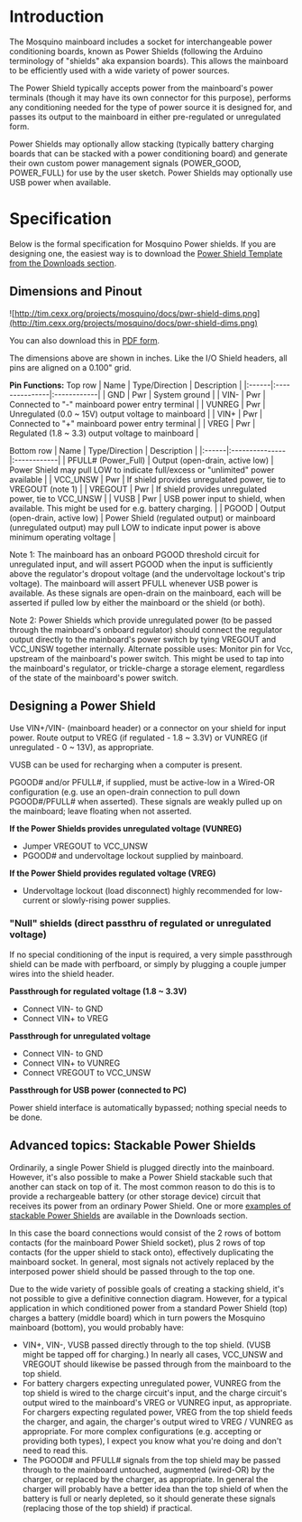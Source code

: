 # Introduction #

The Mosquino mainboard includes a socket for interchangeable power conditioning boards, known as Power Shields (following the Arduino terminology of "shields" aka expansion boards). This allows the mainboard to be efficiently used with a wide variety of power sources.

The Power Shield typically accepts power from the mainboard's power terminals (though it may have its own connector for this purpose), performs any conditioning needed for the type of power source it is designed for, and passes its output to the mainboard in either pre-regulated or unregulated form.

Power Shields may optionally allow stacking (typically battery charging boards that can be stacked with a power conditioning board) and generate their own custom power management signals (POWER\_GOOD, POWER\_FULL) for use by the user sketch. Power Shields may optionally use USB power when available.

# Specification #

Below is the formal specification for Mosquino Power shields. If you are designing one, the easiest way is to download the [Power Shield Template from the Downloads section](http://code.google.com/p/mosquino/downloads/list?q=template).

## Dimensions and Pinout ##

![http://tim.cexx.org/projects/mosquino/docs/pwr-shield-dims.png](http://tim.cexx.org/projects/mosquino/docs/pwr-shield-dims.png)

You can also download this in [PDF form](http://tim.cexx.org/projects/mosquino/docs/pwr-shield-dims.pdf).

The dimensions above are shown in inches. Like the I/O Shield headers, all pins are aligned on a 0.100" grid.

**Pin Functions:**
Top row
| Name  | Type/Direction | Description |
|:------|:---------------|:------------|
| GND   | Pwr            | System ground |
| VIN-  | Pwr            | Connected to "-" mainboard power entry terminal |
| VUNREG | Pwr            | Unregulated (0.0 ~ 15V) output voltage to mainboard |
| VIN+  | Pwr            | Connected to "+" mainboard power entry terminal |
| VREG  | Pwr            | Regulated (1.8 ~ 3.3) output voltage to mainboard |

Bottom row
| Name  | Type/Direction | Description |
|:------|:---------------|:------------|
| PFULL# (Power\_Full) |  Output (open-drain, active low) | Power Shield may pull LOW to indicate full/excess or "unlimited" power available |
| VCC\_UNSW | Pwr            | If shield provides unregulated power, tie to VREGOUT (note 1) |
| VREGOUT | Pwr            | If shield provides unregulated power, tie to VCC\_UNSW |
| VUSB  | Pwr            | USB power input to shield, when available. This might be used for e.g. battery charging. |
| PGOOD | Output (open-drain, active low) | Power Shield (regulated output) or mainboard (unregulated output) may pull LOW to indicate input power is above minimum operating voltage |

Note 1: The mainboard has an onboard PGOOD threshold circuit for unregulated input, and will assert PGOOD when the input is sufficiently above the regulator's dropout voltage (and the undervoltage lockout's trip voltage). The mainboard will assert PFULL whenever USB power is available. As these signals are open-drain on the mainboard, each will be asserted if pulled low by either the mainboard or the shield (or both).

Note 2: Power Shields which provide unregulated power (to be passed through the mainboard's onboard regulator) should connect the regulator output directly to the mainboard's power switch by tying VREGOUT and VCC\_UNSW together internally. Alternate possible uses: Monitor pin for Vcc, upstream of the mainboard's power switch. This might be used to tap into the mainboard's regulator, or trickle-charge a storage element, regardless of the state of the mainboard's power switch.

## Designing a Power Shield ##

Use VIN+/VIN- (mainboard header) or a connector on your shield for input power. Route output to VREG (if regulated - 1.8 ~ 3.3V) or VUNREG (if unregulated - 0 ~ 13V), as appropriate.

VUSB can be used for recharging when a computer is present.

PGOOD# and/or PFULL#, if supplied, must be active-low in a Wired-OR configuration (e.g. use an open-drain connection to pull down PGOOD#/PFULL# when asserted). These signals are weakly pulled up on the mainboard; leave floating when not asserted.

**If the Power Shields provides unregulated voltage (VUNREG)**

  * Jumper VREGOUT to VCC\_UNSW
  * PGOOD# and undervoltage lockout supplied by mainboard.

**If the Power Shield provides regulated voltage (VREG)**

  * Undervoltage lockout (load disconnect) highly recommended for low-current or slowly-rising power supplies.

### "Null" shields (direct passthru of regulated or unregulated voltage) ###

If no special conditioning of the input is required, a very simple passthrough shield can be made with perfboard, or simply by plugging a couple jumper wires into the shield header.

**Passthrough for regulated voltage (1.8 ~ 3.3V)**

  * Connect VIN- to GND
  * Connect VIN+ to VREG

**Passthrough for unregulated voltage**

  * Connect VIN- to GND
  * Connect VIN+ to VUNREG
  * Connect VREGOUT to VCC\_UNSW

**Passthrough for USB power (connected to PC)**

Power shield interface is automatically bypassed; nothing special needs to be done.

## Advanced topics: Stackable Power Shields ##

Ordinarily, a single Power Shield is plugged directly into the mainboard. However, it's also possible to make a Power Shield stackable such that another can stack on top of it. The most common reason to do this is to provide a rechargeable battery (or other storage device) circuit that receives its power from an ordinary Power Shield. One or more [examples of stackable Power Shields](http://code.google.com/p/mosquino/downloads/list?q=label:stackable) are available in the Downloads section.

In this case the board connections would consist of the 2 rows of bottom contacts (for the mainboard Power Shield socket), plus 2 rows of top contacts (for the upper shield to stack onto), effectively duplicating the mainboard socket. In general, most signals not actively replaced by the interposed power shield should be passed through to the top one.

Due to the wide variety of possible goals of creating a stacking shield, it's not possible to give a definitive connection diagram. However, for a typical application in which conditioned power from a standard Power Shield (top) charges a battery (middle board) which in turn powers the Mosquino mainboard (bottom), you would probably have:

  * VIN+, VIN-, VUSB passed directly through to the top shield. (VUSB might be tapped off for charging.) In nearly all cases, VCC\_UNSW and VREGOUT should likewise be passed through from the mainboard to the top shield.
  * For battery chargers expecting unregulated power, VUNREG from the top shield is wired to the charge circuit's input, and the charge circuit's output wired to the mainboard's VREG or VUNREG input, as appropriate. For chargers expecting regulated power, VREG from the top shield feeds the charger, and again, the charger's output wired to VREG / VUNREG as appropriate. For more complex configurations (e.g. accepting or providing both types), I expect you know what you're doing and don't need to read this.
  * The PGOOD# and PFULL# signals from the top shield may be passed through to the mainboard untouched, augmented (wired-OR) by the charger, or replaced by the charger, as appropriate. In general the charger will probably have a better idea than the top shield of when the battery is full or nearly depleted, so it should generate these signals (replacing those of the top shield) if practical.